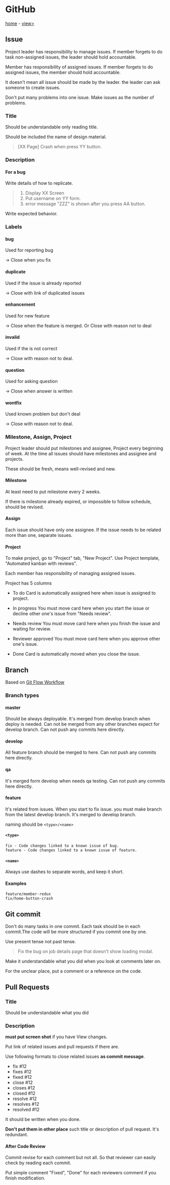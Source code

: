# GitHub

[home](index.md) - [view>](view.md)

## Issue

Project leader has responsibility to manage issues.
If member forgets to do task non-assigned issues, the leader should hold accountable.

Member has responsibility of assigned issues. If member forgets to do assigned issues, the member should hold accountable.

It doesn't mean all issue should be made by the leader. the leader can ask someone to create issues.

Don't put many problems into one issue. Make issues as the number of problems.

### Title

Should be understandable only reading title.

Should be included the name of design material.

> \[XX Page\] Crash when press YY button.

### Description

#### For a bug

Write details of how to replicate.

> 1. Display XX Screen
> 2. Put username on YY form.
> 3. error message "ZZZ" is shown after you press AA button.

Write expected behavior.

### Labels

#### bug

Used for reporting bug

-> Close when you fix

#### duplicate

Used if the issue is already reported

-> Close with link of duplicated issues

#### enhancement

Used for new feature

-> Close when the feature is merged. Or Close with reason not to deal

#### invalid

Used if the is not correct

-> Close with reason not to deal.

#### question

Used for asking question

-> Close when answer is written

#### wontfix

Used known problem but don't deal

-> Close with reason not to deal.

### Milestone, Assign, Project

Project leader should put milestones and assignee, Project every beginning of week.
At the time all issues should have milestones and assignee and projects.

These should be fresh, means well-revised and new.

#### Milestone

At least need to put milestone every 2 weeks.

If there is milestone already expired, or impossible to follow schedule,
should be revised.

#### Assign

Each issue should have only one assignee.
If the issue needs to be related more than one, separate issues.

#### Project

To make project, go to "Project" tab, "New Project".
Use Project template, "Automated kanban with reviews".

Each member has responsibility of managing assigned issues.

Project has 5 columns

- To do
  Card is automatically assigned here when issue is assigned to project.

- In progress
  You must move card here when you start the issue or
  decline other one's issue from "Needs review".

- Needs review
  You must move card here when you finish the issue and waiting for review.

- Reviewer approved
  You must move card here when you approve other one's issue.

- Done
  Card is automatically moved when you close the issue.

## Branch

Based on [Git Flow Workflow](https://leanpub.com/git-flow/read)

### Branch types

#### master

Should be always deployable.
It's merged from develop branch when deploy is needed.
Can not be merged from any other branches expect for develop branch.
Can not push any commits here directly.

#### develop

All feature branch should be merged to here.
Can not push any commits here directly.

#### qa

It's merged form develop when needs qa testing.
Can not push any commits here directly.

#### feature

It's related from issues.
When you start to fix issue. you must make branch from the latest develop branch.
It's merged to develop branch.

naming should be `<type>/<name>`

#### `<type>`

```
fix - Code changes linked to a known issue of bug.
feature - Code changes linked to a known issue of feature.
```

#### `<name>`

Always use dashes to separate words, and keep it short.

#### Examples

```
feature/member-redux
fix/home-button-crash
```

## Git commit

Don't do many tasks in one commit. Each task should be in each commit.The code will be more structured if you commit one by one.

Use present tense not past tense.

> Fix the bug on job details page that doesn't show loading modal.

Make it understandable what you did when you look at comments later on.

For the unclear place, put a comment or a reference on the code.

## Pull Requests

### Title

Should be understandable what you did

### Description

**must put screen shot** if you have View changes.

Put link of related issues and pull requests if there are.

Use following formats to close related issues **as commit message**.

- fix #12
- fixes #12
- fixed #12
- close #12
- closes #12
- closed #12
- resolve #12
- resolves #12
- resolved #12

It should be written when you done.

**Don't put them in other place**
such title or description of pull request. It's redundant.

#### After Code Review

Commit revise for each comment but not all. So that reviewer can easily check by reading each commit.

Put simple comment "Fixed", "Done" for each reviewers comment if you finish modification.
